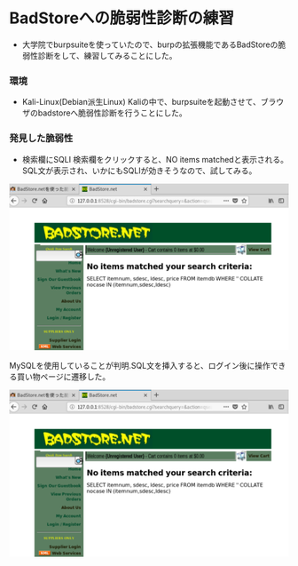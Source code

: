 # BadStoreへの脆弱性診断の練習
- 大学院でburpsuiteを使っていたので、burpの拡張機能であるBadStoreの脆弱性診断をして、練習してみることにした。

### 環境
- Kali-Linux(Debian派生Linux)
Kaliの中で、burpsuiteを起動させて、ブラウザのbadstoreへ脆弱性診断を行うことにした。

### 発見した脆弱性

- 検索欄にSQLI
検索欄をクリックすると、NO items matchedと表示される。SQL文が表示され、いかにもSQLIが効きそうなので、試してみる。

<p><img src="スクリーンショット 2022-05-05 18.05.07.png" alt="BadStore" /></p> 

MySQLを使用していることが判明.SQL文を挿入すると、ログイン後に操作できる買い物ページに遷移した。
<p><img src="スクリーンショット 2022-05-05 18.05.07.png" alt="BadStore" /></p> 
